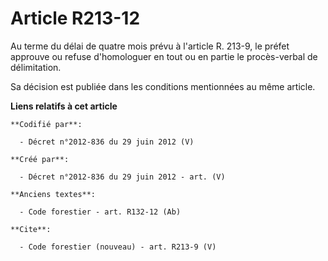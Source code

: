 # Article R213-12

Au terme du délai de quatre mois prévu à l'article R. 213-9, le préfet approuve ou refuse d'homologuer en tout ou en partie
le procès-verbal de délimitation.

Sa décision est publiée dans les conditions mentionnées au même article.

**Liens relatifs à cet article**

	**Codifié par**:

	  - Décret n°2012-836 du 29 juin 2012 (V)

	**Créé par**:

	  - Décret n°2012-836 du 29 juin 2012 - art. (V)

	**Anciens textes**:

	  - Code forestier - art. R132-12 (Ab)

	**Cite**:

	  - Code forestier (nouveau) - art. R213-9 (V)
